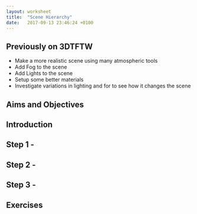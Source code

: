 ```yaml
---
layout: worksheet
title:  "Scene Hierarchy"
date:   2017-09-13 23:46:24 +0100
---
```


## Previously on 3DTFTW

- Make a more realistic scene using many atmospheric tools
- Add Fog to the scene
- Add Lights to the scene
- Setup some better materials
- Investigate variations in lighting and for to see how it changes the scene

## Aims and Objectives

## Introduction

## Step 1 -

## Step 2 -

## Step 3 -


## Exercises
